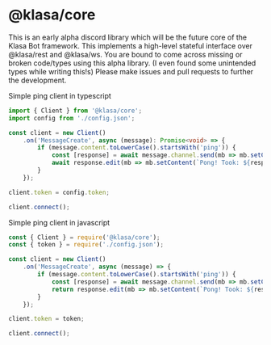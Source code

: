 # @klasa/core
This is an early alpha discord library which will be the future core of the Klasa Bot framework. This implements a high-level stateful interface over @klasa/rest and @klasa/ws. You are bound to come across missing or broken code/types using this alpha library. (I even found some unintended types while writing this!s) Please make issues and pull requests to further the development.

Simple ping client in typescript
```typescript
import { Client } from '@klasa/core';
import config from './config.json';

const client = new Client()
	.on('MessageCreate', async (message): Promise<void> => {
		if (message.content.toLowerCase().startsWith('ping')) {
			const [response] = await message.channel.send(mb => mb.setContent('ping?'));
			await response.edit(mb => mb.setContent(`Pong! Took: ${response.createdTimestamp - message.createdTimestamp}ms`));
		}
	});

client.token = config.token;

client.connect();
```

Simple ping client in javascript
```javascript
const { Client } = require('@klasa/core');
const { token } = require('./config.json');

const client = new Client()
    .on('MessageCreate', async (message) => {
        if (message.content.toLowerCase().startsWith('ping')) {
            const [response] = await message.channel.send(mb => mb.setContent('ping?'));
            return response.edit(mb => mb.setContent(`Pong! Took: ${response.createdTimestamp - message.createdTimestamp}ms`));
        }
    });

client.token = token;

client.connect();
```